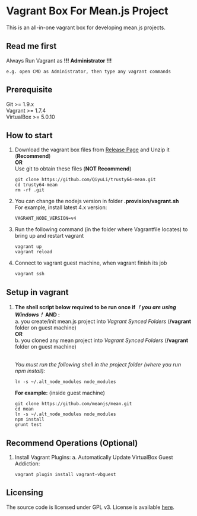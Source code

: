 Vagrant Box For Mean.js Project
=================
This is an all-in-one vagrant box for developing mean.js projects.


## Read me first
Always Run Vagrant as **!!! Administrator !!!**
```
e.g. open CMD as Administrator, then type any vagrant commands
```

## Prerequisite
Git >= 1.9.x  
Vagrant >= 1.7.4  
VirtualBox >= 5.0.10

## How to start
1.  Download the vagrant box files from [Release Page](https://github.com/L1CH/trusty64-mean/releases) and Unzip it (**Recommend**)  
    **OR**  
    Use git to obtain these files (**NOT Recommend**)  
    ```
    git clone https://github.com/QiyuLi/trusty64-mean.git
    cd trusty64-mean
    rm -rf .git
    ```

2.  You can change the nodejs version in folder **.provision/vagrant.sh**  
    For example, install latest 4.x version:  
    ```
    VAGRANT_NODE_VERSION=v4
    ```

3.  Run the following command (in the folder where Vagrantfile locates) to bring up and restart vagrant  
    ```
    vagrant up
    vagrant reload
    ```

4.  Connect to vagrant guest machine, when vagrant finish its job  
    ```
    vagrant ssh
    ```

## Setup in vagrant
1.  **The shell script below required to be run once if *！you are using Windows！* AND :**  
    a. you create/init mean.js project into *Vagrant Synced Folders* (**/vagrant** folder on guest machine)  
    **OR**  
    b. you cloned any mean project into *Vagrant Synced Folders* (**/vagrant** folder on guest machine)  
    <br/>

    *You must run the following shell in the project folder (where you run npm install):*  
    ```
    ln -s ~/.alt_node_modules node_modules
    ```

    **For example:** (inside guest machine)  
    ```
    git clone https://github.com/meanjs/mean.git
    cd mean
    ln -s ~/.alt_node_modules node_modules
    npm install
    grunt test
    ```

## Recommend Operations (Optional)

1.  Install Vagrant Plugins:
    a. Automatically Update VirtualBox Guest Addiction:  
    ```
    vagrant plugin install vagrant-vbguest
    ```

##  Licensing
The source code is licensed under GPL v3. License is available [here](/LICENSE).

